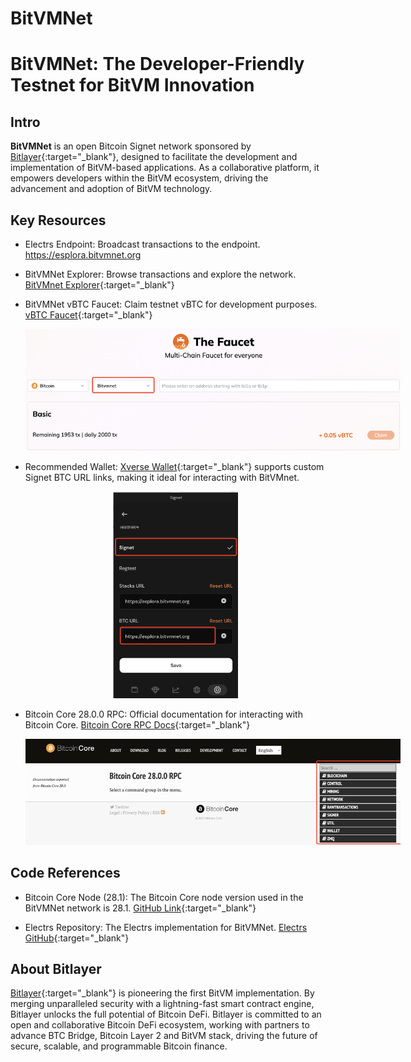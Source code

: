 # BitVMNet

# BitVMNet: The Developer-Friendly Testnet for BitVM Innovation

## Intro
**BitVMNet** is an open Bitcoin Signet network sponsored by [Bitlayer](https://x.com/BitlayerLabs){:target="_blank"}, designed to facilitate the development and implementation of BitVM-based applications. As a collaborative platform, it empowers developers within the BitVM ecosystem, driving the advancement and adoption of BitVM technology.





## Key Resources

- Electrs Endpoint: Broadcast transactions to the endpoint. https://esplora.bitvmnet.org
- BitVMNet Explorer: Browse transactions and explore the network. [BitVMnet Explorer](https://mempool.bitvmnet.org/){:target="_blank"}
- BitVMNet vBTC Faucet: Claim testnet vBTC for development purposes. [vBTC Faucet](https://www.thefaucet.org/Bitcoin/BitVMNet){:target="_blank"}
   <p align="center"><img src="./thefaucet.png" style="max-width: 600px;" /></p>

- Recommended Wallet: [Xverse Wallet](https://www.xverse.app/){:target="_blank"} supports custom Signet BTC URL links, making it ideal for interacting with BitVMnet.
   <p align="center">
    <img src="./xverse.png" style="max-width: 200px;" />
   </p>

- Bitcoin Core 28.0.0 RPC: Official documentation for interacting with Bitcoin Core. [Bitcoin Core RPC Docs](https://bitcoincore.org/en/doc/28.0.0/){:target="_blank"}
    <p align="center">
    <img src="./bitcoincore.png" style="max-width: 600px;" />
   </p>

## Code References

- Bitcoin Core Node (28.1): The Bitcoin Core node version used in the BitVMNet network is 28.1. [GitHub Link](https://github.com/bitcoin/bitcoin){:target="_blank"}

- Electrs Repository: The Electrs implementation for BitVMNet. [Electrs GitHub](https://github.com/Blockstream/electrs){:target="_blank"}




## About Bitlayer

[Bitlayer](https://x.com/BitlayerLabs){:target="_blank"} is pioneering the first BitVM implementation. By merging unparalleled security with a lightning-fast smart contract engine, Bitlayer unlocks the full potential of Bitcoin DeFi.
Bitlayer is committed to an open and collaborative Bitcoin DeFi ecosystem, working with partners to advance BTC Bridge, Bitcoin Layer 2 and BitVM stack, driving the future of secure, scalable, and programmable Bitcoin finance.